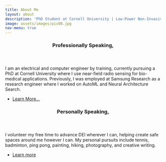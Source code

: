 ```yaml
---
title: About Me
layout: about
description: 'PhD Student at Cornell University | Low-Power Non-Invasive Medical Devices | Human-Computer Interfaces '
image: assets/images/pic08.jpg
nav-menu: true
---
```


<!-- Main -->
<div id="main">

<!-- One
<section id="one">
	<div class="inner">
		<header class="major">
			<h2>Broad Strokes</h2>
		</header>
		<p>I am an electrical and computer engineer by training, currently pursuing a PhD at Cornell University where I use near-field radio sensing for bio-medical applications. Previously, I was employed at Samsung Research as a research engineer where I worked on AutoML and Neural Architecture Search.</p>
	</div>
</section> -->

<!-- Two -->
<section id="two" class="spotlights">
	<section>
		<div class="content">
			<div class="inner">
				<header class="major">
					<h3>Professionally Speaking,</h3>
				</header>
				<p>I am an electrical and computer engineer by training, currently pursuing a PhD at Cornell University where I use near-field radio sensing for bio-medical applications. Previously, I was employed at Samsung Research as a research engineer where I worked on AutoML and Neural Architecture Search.</p>
				<ul class="actions">
					<li><a href="generic.html" class="button">Learn More...</a></li>
				</ul>
			</div>
		</div>
	</section>
	<section>
		<div class="content">
			<div class="inner">
				<header class="major">
					<h3>Personally Speaking,</h3>
				</header>
				<p>I volunteer my free time to advance DEI wherever I can, helping create safe spaces around me however I can. My personal pursuits include tennis, badminton, ping pong, painting, hiking, photography, and creative writing.</p>
				<ul class="actions">
					<li><a href="generic.html" class="button">Learn more</a></li>
				</ul>
			</div>
		</div>
	</section>
	
</section>

</div>
